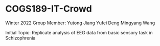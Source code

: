 # COGS189-IT-Crowd
Winter 2022
Group Member:
Yutong Jiang
Yufei Deng
Mingyang Wang

Initial Topic:
Replicate analysis of EEG data from basic sensory task in Schizophrenia

